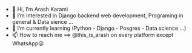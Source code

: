 - 👋 Hi, I’m Arash Karami
- 👀 I’m interested in Django backend web development, Programing in general & Data sience ...
- 🌱 I’m currently learning (Python - Django - Posgres - Data science ...)
- 📫 How to reach me ==> @this_is_arash on every platform except WhatsApp😒

